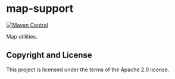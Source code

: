 # map-support

[![Maven Central](https://img.shields.io/maven-central/v/fun.mike/map-support-alpha.svg)](http://search.maven.org/#search%7Cgav%7C1%7Cg%3A%22fun.mike%22%20AND%20a%3A%map-support-alpha%22)

Map utilities.

## Copyright and License

This project is licensed under the terms of the Apache 2.0 license.
